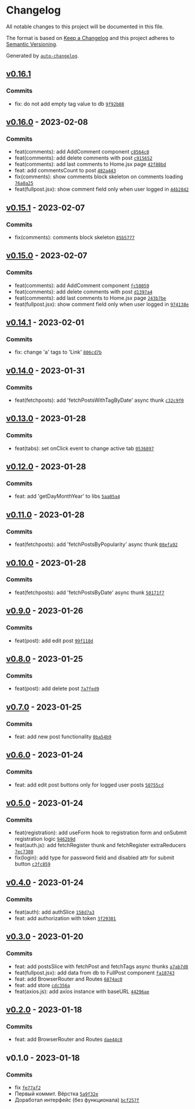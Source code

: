 # Changelog

All notable changes to this project will be documented in this file.

The format is based on [Keep a Changelog](https://keepachangelog.com/en/1.0.0/)
and this project adheres to [Semantic Versioning](https://semver.org/spec/v2.0.0.html).

Generated by [`auto-changelog`](https://github.com/CookPete/auto-changelog).

## [v0.16.1](https://github.com/WhiteDevilMan/mern-blog-frontend/compare/v0.16.0...v0.16.1)

### Commits

- fix: do not add empty tag value to db [`9f92b08`](https://github.com/WhiteDevilMan/mern-blog-frontend/commit/9f92b08ebea27f91c10810d1d45baa79f7aad37a)

## [v0.16.0](https://github.com/WhiteDevilMan/mern-blog-frontend/compare/v0.15.1...v0.16.0) - 2023-02-08

### Commits

- feat(comments): add AddComment component [`c8564c0`](https://github.com/WhiteDevilMan/mern-blog-frontend/commit/c8564c0b74726e54564e366710c76a6ca74d7ad7)
- feat(comments): add delete comments with post [`c915652`](https://github.com/WhiteDevilMan/mern-blog-frontend/commit/c915652f461635295d1906b3c314520b138e0afc)
- feat(comments): add last comments to Home.jsx page [`42f80bd`](https://github.com/WhiteDevilMan/mern-blog-frontend/commit/42f80bda80c8088431ca95691bd849ece24ed973)
- feat: add commentsCount to post [`482a443`](https://github.com/WhiteDevilMan/mern-blog-frontend/commit/482a443b1b8129238b3b5c7a665675ac6eed0702)
- fix(comments): show comments block skeleton on comments loading [`76a8a25`](https://github.com/WhiteDevilMan/mern-blog-frontend/commit/76a8a254817d83a3f22cbdf90ab1f0721a51cdd0)
- feat(fullpost.jsx): show comment field only when user logged in [`44b2842`](https://github.com/WhiteDevilMan/mern-blog-frontend/commit/44b2842ff2328553a3d1695bb72041d8109cdef6)

## [v0.15.1](https://github.com/WhiteDevilMan/mern-blog-frontend/compare/v0.15.0...v0.15.1) - 2023-02-07

### Commits

- fix(comments): comments block skeleton [`85b5777`](https://github.com/WhiteDevilMan/mern-blog-frontend/commit/85b5777082c5bde2d1780f5acda3c60bfd69f1ed)

## [v0.15.0](https://github.com/WhiteDevilMan/mern-blog-frontend/compare/v0.14.1...v0.15.0) - 2023-02-07

### Commits

- feat(comments): add AddComment component [`fc58059`](https://github.com/WhiteDevilMan/mern-blog-frontend/commit/fc580590246d3d6f751c16bd1cf16e6ac1dc0dbd)
- feat(comments): add delete comments with post [`d1397a4`](https://github.com/WhiteDevilMan/mern-blog-frontend/commit/d1397a41ff83d85f12903195f7547f3e99ff0cfc)
- feat(comments): add last comments to Home.jsx page [`243b7be`](https://github.com/WhiteDevilMan/mern-blog-frontend/commit/243b7be3f1f94d5bcb4e4412d57503a51bc6d2b6)
- feat(fullpost.jsx): show comment field only when user logged in [`974138e`](https://github.com/WhiteDevilMan/mern-blog-frontend/commit/974138e82a456641827296290187ff8a38f77e4f)

## [v0.14.1](https://github.com/WhiteDevilMan/mern-blog-frontend/compare/v0.14.0...v0.14.1) - 2023-02-01

### Commits

- fix: change 'a' tags to 'Link' [`806cd7b`](https://github.com/WhiteDevilMan/mern-blog-frontend/commit/806cd7b2f7b4ee268e460e1dcdc01e51382cfcdb)

## [v0.14.0](https://github.com/WhiteDevilMan/mern-blog-frontend/compare/v0.13.0...v0.14.0) - 2023-01-31

### Commits

- feat(fetchposts): add 'fetchPostsWithTagByDate' async thunk [`c32c9f0`](https://github.com/WhiteDevilMan/mern-blog-frontend/commit/c32c9f025b81e8571c15404c6ee2a4977e23087c)

## [v0.13.0](https://github.com/WhiteDevilMan/mern-blog-frontend/compare/v0.12.0...v0.13.0) - 2023-01-28

### Commits

- feat(tabs): set onClick event to change active tab [`0536897`](https://github.com/WhiteDevilMan/mern-blog-frontend/commit/05368974554a073eb7b8433fa866a88cba6fd23c)

## [v0.12.0](https://github.com/WhiteDevilMan/mern-blog-frontend/compare/v0.11.0...v0.12.0) - 2023-01-28

### Commits

- feat: add 'getDayMonthYear' to libs [`5aa05a4`](https://github.com/WhiteDevilMan/mern-blog-frontend/commit/5aa05a42c669dae25678889a8de378b892966323)

## [v0.11.0](https://github.com/WhiteDevilMan/mern-blog-frontend/compare/v0.10.0...v0.11.0) - 2023-01-28

### Commits

- feat(fetchposts): add 'fetchPostsByPopularity' async thunk [`08efa92`](https://github.com/WhiteDevilMan/mern-blog-frontend/commit/08efa92ef8525ebb5051c1137068a09555d3afd7)

## [v0.10.0](https://github.com/WhiteDevilMan/mern-blog-frontend/compare/v0.9.0...v0.10.0) - 2023-01-28

### Commits

- feat(fetchposts): add 'fetchPostsByDate' async thunk [`50171f7`](https://github.com/WhiteDevilMan/mern-blog-frontend/commit/50171f7c0273efd5533c878f03e491ab04bba4b3)

## [v0.9.0](https://github.com/WhiteDevilMan/mern-blog-frontend/compare/v0.8.0...v0.9.0) - 2023-01-26

### Commits

- feat(post): add edit post [`99f118d`](https://github.com/WhiteDevilMan/mern-blog-frontend/commit/99f118daa329ab1d1960413c44a6da76139f5802)

## [v0.8.0](https://github.com/WhiteDevilMan/mern-blog-frontend/compare/v0.7.0...v0.8.0) - 2023-01-25

### Commits

- feat(post): add delete post [`7a7fed9`](https://github.com/WhiteDevilMan/mern-blog-frontend/commit/7a7fed9bd49a774aab0442016f8596122a6e3dd6)

## [v0.7.0](https://github.com/WhiteDevilMan/mern-blog-frontend/compare/v0.6.0...v0.7.0) - 2023-01-25

### Commits

- feat: add new post functionality [`0ba54b9`](https://github.com/WhiteDevilMan/mern-blog-frontend/commit/0ba54b9c79f7d05b926d3f9ac4a565118c3e1a01)

## [v0.6.0](https://github.com/WhiteDevilMan/mern-blog-frontend/compare/v0.5.0...v0.6.0) - 2023-01-24

### Commits

- feat: add edit post buttons only for logged user posts [`50755cd`](https://github.com/WhiteDevilMan/mern-blog-frontend/commit/50755cd5fd05a34d08d29f17e4f15c65f4b87c25)

## [v0.5.0](https://github.com/WhiteDevilMan/mern-blog-frontend/compare/v0.4.0...v0.5.0) - 2023-01-24

### Commits

- feat(registration): add useForm hook to registration form and onSubmit registration logic [`9462b9d`](https://github.com/WhiteDevilMan/mern-blog-frontend/commit/9462b9dd49f6b4c22f990ae3f349eac276cc9b67)
- feat(auth.js): add fetchRegister thunk and fetchRegister extraReducers [`7ec7380`](https://github.com/WhiteDevilMan/mern-blog-frontend/commit/7ec73809efdee3d5ee75a0852c0dc1812be5d7fa)
- fix(login): add type for password field and disabled attr for submit button [`c3fc859`](https://github.com/WhiteDevilMan/mern-blog-frontend/commit/c3fc8597c89d59e0d60ec8eef9da6ae7630b92cc)

## [v0.4.0](https://github.com/WhiteDevilMan/mern-blog-frontend/compare/v0.3.0...v0.4.0) - 2023-01-24

### Commits

- feat(auth): add authSlice [`158d7a3`](https://github.com/WhiteDevilMan/mern-blog-frontend/commit/158d7a3b9ad6d63cfbc6be0ee9c42510b005f89f)
- feat: add authorization with token [`3f29301`](https://github.com/WhiteDevilMan/mern-blog-frontend/commit/3f293019e1b4a109ce1bb15fc5f535c8bf6d3ea3)

## [v0.3.0](https://github.com/WhiteDevilMan/mern-blog-frontend/compare/v0.2.0...v0.3.0) - 2023-01-20

### Commits

- feat: add postsSlice with fetchPost and fetchTags async thunks [`a7ab7d8`](https://github.com/WhiteDevilMan/mern-blog-frontend/commit/a7ab7d83044e751e35f546e391847730d32cf390)
- feat(fullpost.jsx): add data from db to FullPost component [`fa18743`](https://github.com/WhiteDevilMan/mern-blog-frontend/commit/fa18743cc8b7e5c6ef43330ecaa8086afcd35972)
- feat: add BrowserRouter and Routes [`6874ac0`](https://github.com/WhiteDevilMan/mern-blog-frontend/commit/6874ac002f803b4ed294f8dd77c6a7327a63744e)
- feat: add store [`cdc356a`](https://github.com/WhiteDevilMan/mern-blog-frontend/commit/cdc356abadda8faa72c95b5c1a9a59e15b1e0bf5)
- feat(axios.js): add axios instance with baseURL [`44296ae`](https://github.com/WhiteDevilMan/mern-blog-frontend/commit/44296ae7804e4cd063eabbd4b91138100a34d2a2)

## [v0.2.0](https://github.com/WhiteDevilMan/mern-blog-frontend/compare/v0.1.0...v0.2.0) - 2023-01-18

### Commits

- feat: add BrowserRouter and Routes [`dae44c8`](https://github.com/WhiteDevilMan/mern-blog-frontend/commit/dae44c81ffe79456ea535154c5499079c49f0642)

## v0.1.0 - 2023-01-18

### Commits

- fix [`fe77af2`](https://github.com/WhiteDevilMan/mern-blog-frontend/commit/fe77af2fd7184b380bcbc7c390f35cca252268a0)
- Первый коммит. Вёрстка [`5a9f32e`](https://github.com/WhiteDevilMan/mern-blog-frontend/commit/5a9f32e23838dfb5bb7b014e8540ebe0db4ada24)
- Доработал интерфейс (без функционала) [`bcf257f`](https://github.com/WhiteDevilMan/mern-blog-frontend/commit/bcf257fb3b1dc50f0ac835ebd41462cb029da49b)
